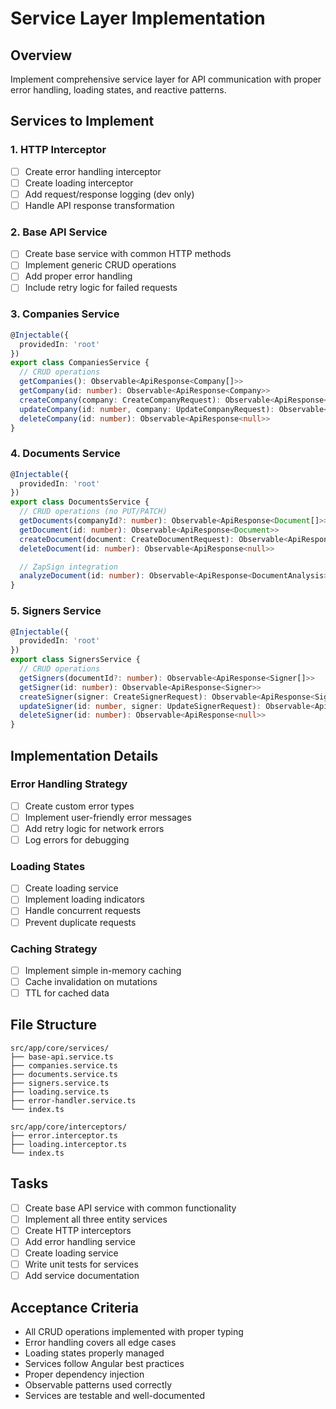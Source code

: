 # Service Layer Implementation

## Overview
Implement comprehensive service layer for API communication with proper error handling, loading states, and reactive patterns.

## Services to Implement

### 1. HTTP Interceptor
- [ ] Create error handling interceptor
- [ ] Create loading interceptor
- [ ] Add request/response logging (dev only)
- [ ] Handle API response transformation

### 2. Base API Service
- [ ] Create base service with common HTTP methods
- [ ] Implement generic CRUD operations
- [ ] Add proper error handling
- [ ] Include retry logic for failed requests

### 3. Companies Service
```typescript
@Injectable({
  providedIn: 'root'
})
export class CompaniesService {
  // CRUD operations
  getCompanies(): Observable<ApiResponse<Company[]>>
  getCompany(id: number): Observable<ApiResponse<Company>>
  createCompany(company: CreateCompanyRequest): Observable<ApiResponse<Company>>
  updateCompany(id: number, company: UpdateCompanyRequest): Observable<ApiResponse<Company>>
  deleteCompany(id: number): Observable<ApiResponse<null>>
}
```

### 4. Documents Service
```typescript
@Injectable({
  providedIn: 'root'
})
export class DocumentsService {
  // CRUD operations (no PUT/PATCH)
  getDocuments(companyId?: number): Observable<ApiResponse<Document[]>>
  getDocument(id: number): Observable<ApiResponse<Document>>
  createDocument(document: CreateDocumentRequest): Observable<ApiResponse<Document>>
  deleteDocument(id: number): Observable<ApiResponse<null>>

  // ZapSign integration
  analyzeDocument(id: number): Observable<ApiResponse<DocumentAnalysis>>
}
```

### 5. Signers Service
```typescript
@Injectable({
  providedIn: 'root'
})
export class SignersService {
  // CRUD operations
  getSigners(documentId?: number): Observable<ApiResponse<Signer[]>>
  getSigner(id: number): Observable<ApiResponse<Signer>>
  createSigner(signer: CreateSignerRequest): Observable<ApiResponse<Signer>>
  updateSigner(id: number, signer: UpdateSignerRequest): Observable<ApiResponse<Signer>>
  deleteSigner(id: number): Observable<ApiResponse<null>>
}
```

## Implementation Details

### Error Handling Strategy
- [ ] Create custom error types
- [ ] Implement user-friendly error messages
- [ ] Add retry logic for network errors
- [ ] Log errors for debugging

### Loading States
- [ ] Create loading service
- [ ] Implement loading indicators
- [ ] Handle concurrent requests
- [ ] Prevent duplicate requests

### Caching Strategy
- [ ] Implement simple in-memory caching
- [ ] Cache invalidation on mutations
- [ ] TTL for cached data

## File Structure
```
src/app/core/services/
├── base-api.service.ts
├── companies.service.ts
├── documents.service.ts
├── signers.service.ts
├── loading.service.ts
├── error-handler.service.ts
└── index.ts

src/app/core/interceptors/
├── error.interceptor.ts
├── loading.interceptor.ts
└── index.ts
```

## Tasks
- [ ] Create base API service with common functionality
- [ ] Implement all three entity services
- [ ] Create HTTP interceptors
- [ ] Add error handling service
- [ ] Create loading service
- [ ] Write unit tests for services
- [ ] Add service documentation

## Acceptance Criteria
- All CRUD operations implemented with proper typing
- Error handling covers all edge cases
- Loading states properly managed
- Services follow Angular best practices
- Proper dependency injection
- Observable patterns used correctly
- Services are testable and well-documented